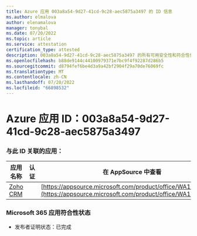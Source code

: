 ```yaml
---
title: Azure 应用 003a8a54-9d27-41cd-9c28-aec5875a3497 的 ID 信息
ms.author: elmalova
author: elenamalova
manager: tonybal
ms.date: 07/20/2022
ms.topic: article
ms.service: attestation
certification_type: attested
description: 003a8a54-9d27-41cd-9c28-aec5875a3497 的所有可用安全性和符合性信息信息。
ms.openlocfilehash: b88de9144c44100979371e7bc9f4f92287d286b5
ms.sourcegitcommit: d8794fef6be4d3a9a42bf2904f29a70de76069fc
ms.translationtype: MT
ms.contentlocale: zh-CN
ms.lasthandoff: 07/20/2022
ms.locfileid: "66898532"
---
```

# <a name="azure-app-id-003a8a54-9d27-41cd-9c28-aec5875a3497"></a>Azure 应用 ID：003a8a54-9d27-41cd-9c28-aec5875a3497


### <a name="apps-associated-with-this-id"></a>与此 ID 关联的应用：
| **应用名称** | **认证** | **在 AppSource 中查看** |
|--------------|---------------|-----------------------|
| [Zoho CRM](../forward/WA104382094.md) |  | [https://appsource.microsoft.com/product/office/WA104382094](https://appsource.microsoft.com/product/office/WA104382094) |

### <a name="microsoft-365-app-compliance-status"></a>Microsoft 365 应用符合性状态
- 发布者证明状态：已完成
